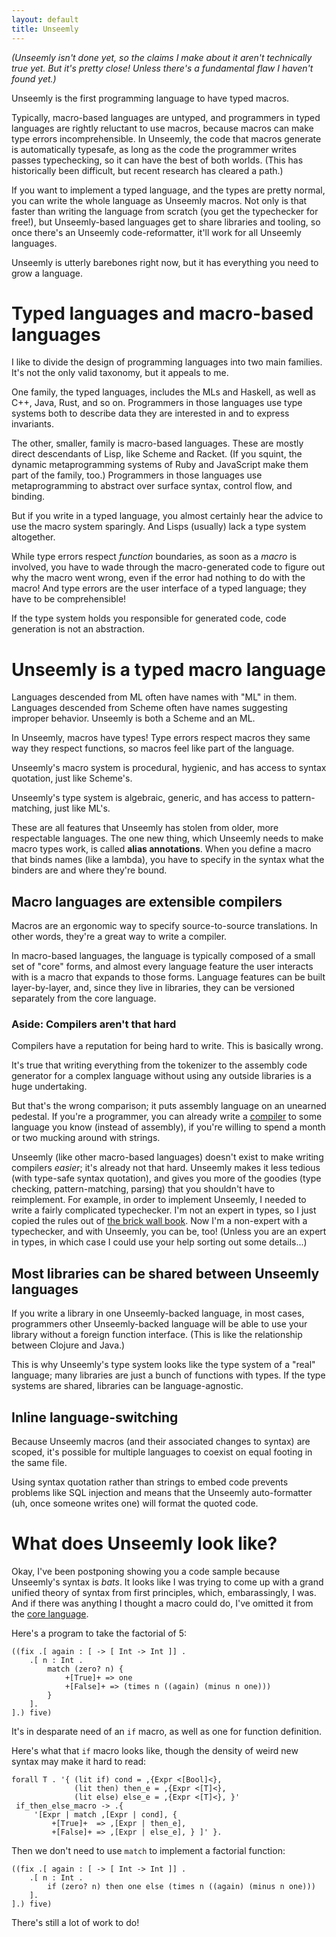 ```yaml
---
layout: default
title: Unseemly
---
```


*(Unseemly isn't done yet, so the claims I make about it aren't technically true yet.
  But it's pretty close!
  Unless there's a fundamental flaw I haven't found yet.)*
  
Unseemly is the first programming language to have typed macros.

Typically, macro-based languages are untyped,
 and programmers in typed languages are rightly reluctant to use macros,
  because macros can make type errors incomprehensible.
In Unseemly, the code that macros generate is automatically typesafe,
 as long as the code the programmer writes passes typechecking,
  so it can have the best of both worlds.
(This has historically been difficult,
  but recent research has cleared a path.)
  
If you want to implement a typed language, and the types are pretty normal,
 you can write the whole language as Unseemly macros.
Not only is that faster than writing the language from scratch 
 (you get the typechecker for free!),
 but Unseemly-based languages get to share libraries and tooling,
  so once there's an Unseemly code-reformatter, it'll work for all Unseemly languages.

Unseemly is utterly barebones right now,
 but it has everything you need to grow a language.

# Typed languages and macro-based languages

I like to divide the design of programming languages into two main families.
It's not the only valid taxonomy, 
 but it appeals to me.

One family, the typed languages,
 includes the MLs and Haskell, as well as C++, Java, Rust, and so on.
Programmers in those languages use type systems
 both to describe data they are interested in and to express invariants.

The other, smaller, family is macro-based languages.
These are mostly direct descendants of Lisp, like Scheme and Racket.
(If you squint, the dynamic metaprogramming systems of Ruby and JavaScript
 make them part of the family, too.)
Programmers in those languages use metaprogramming to 
 abstract over surface syntax, control flow, and binding.

But if you write in a typed language, 
 you almost certainly hear the advice to use the macro system sparingly.
And Lisps (usually) lack a type system altogether.

While type errors respect *function* boundaries,
 as soon as a *macro* is involved, 
  you have to wade through the macro-generated code
   to figure out why the macro went wrong,
  even if the error had nothing to do with the macro!
And type errors are the user interface of a typed language;
 they have to be comprehensible!

If the type system holds you responsible for generated code,
 code generation is not an abstraction.

# Unseemly is a typed macro language

Languages descended from ML often have names with "ML" in them.
Languages descended from Scheme often have names suggesting improper behavior.
Unseemly is both a Scheme and an ML.

In Unseemly, macros have types!
Type errors respect macros they same way they respect functions,
 so macros feel like part of the language.

Unseemly's macro system is procedural, hygienic, 
 and has access to syntax quotation,
  just like Scheme's.

Unseemly's type system is algebraic, generic,
 and has access to pattern-matching,
  just like ML's.
  
These are all features that Unseemly has stolen from older, more respectable languages.
The one new thing, which Unseemly needs to make macro types work, is called **alias annotations**.
When you define a macro that binds names (like a lambda),
 you have to specify in the syntax what the binders are and where they're bound.

## Macro languages are extensible compilers

Macros are an ergonomic way to specify source-to-source translations.
In other words, they're a great way to write a compiler.

In macro-based languages, the language is typically composed of a small set of "core" forms,
 and almost every language feature the user interacts with is a macro that expands to those forms.
Language features can be built layer-by-layer, and, since they live in libraries,
 they can be versioned separately from the core language.

### Aside: Compilers aren't that hard

Compilers have a reputation for being hard to write. This is basically wrong.

It's true that writing everything from the tokenizer to the assembly code generator
 for a complex language without using any outside libraries
 is a huge undertaking.
 
But that's the wrong comparison; it puts assembly language on an unearned pedestal.
If you're a programmer, you can already write a [compiler] to some language you know (instead of assembly),
  if you're willing to spend a month or two mucking around with strings.

[compiler]: http://composition.al/blog/2017/07/31/my-first-fifteen-compilers/

Unseemly (like other macro-based languages)
 doesn't exist to make writing compilers *easier*; it's already not that hard.
Unseemly makes it less tedious (with type-safe syntax quotation),
 and gives you more of the goodies (type checking, pattern-matching, parsing)
  that you shouldn't have to reimplement.
For example, in order to implement Unseemly,
 I needed to write a fairly complicated typechecker.
I'm not an expert in types, so I just copied the rules out of [the brick wall book].
Now I'm a non-expert with a typechecker, and with Unseemly, you can be, too!
(Unless you are an expert in types,
 in which case I could use your help sorting out some details...)

[the brick wall book]: https://www.cis.upenn.edu/~bcpierce/tapl/
 
## Most libraries can be shared between Unseemly languages

If you write a library in one Unseemly-backed language,
 in most cases, programmers other Unseemly-backed language
  will be able to use your library without a foreign function interface.
(This is like the relationship between Clojure and Java.)
   
This is why Unseemly's type system looks like
 the type system of a "real" language;
  many libraries are just a bunch of functions with types.
If the type systems are shared, libraries can be language-agnostic.
 
## Inline language-switching

Because Unseemly macros (and their associated changes to syntax) are scoped,
 it's possible for multiple languages to coexist on equal footing in the same file.

Using syntax quotation rather than strings to embed code
 prevents problems like SQL injection
 and means that the Unseemly auto-formatter (uh, once someone writes one)
  will format the quoted code.

# What does Unseemly look like?

Okay, I've been postponing showing you a code sample because Unseemly's syntax is *bats*.
It looks like I was trying to come up with 
 a grand unified theory of syntax from first principles,
  which, embarassingly, I was.
And if there was anything I thought a macro could do,
 I've omitted it from the [core language].
 
[core language]: https://github.com/paulstansifer/unseemly/blob/master/core_language_basics.md

Here's a program to take the factorial of 5:
```
((fix .[ again : [ -> [ Int -> Int ]] .
    .[ n : Int .
        match (zero? n) {
            +[True]+ => one
            +[False]+ => (times n ((again) (minus n one)))
        }
    ].
].) five)
```
It's in desparate need of an `if` macro, as well as one for function definition.

Here's what that `if` macro looks like,
 though the density of weird new syntax may make it hard to read:

```
forall T . '{ (lit if) cond = ,{Expr <[Bool]<},
              (lit then) then_e = ,{Expr <[T]<},
              (lit else) else_e = ,{Expr <[T]<}, }'
 if_then_else_macro -> .{ 
     '[Expr | match ,[Expr | cond], {
         +[True]+  => ,[Expr | then_e],
         +[False]+ => ,[Expr | else_e], } ]' }.
```

Then we don't need to use `match` to implement a factorial function:

```
((fix .[ again : [ -> [ Int -> Int ]] .
    .[ n : Int .
        if (zero? n) then one else (times n ((again) (minus n one)))
    ].
].) five)
```

There's still a lot of work to do!
